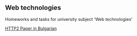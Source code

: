 ## Web technologies
Homeworks and tasks for university subject 'Web technologies'

[HTTP2 Paper in Bulgarian](https://github.com/stiliangoranov/web_technologies/tree/master/http2_paper)
